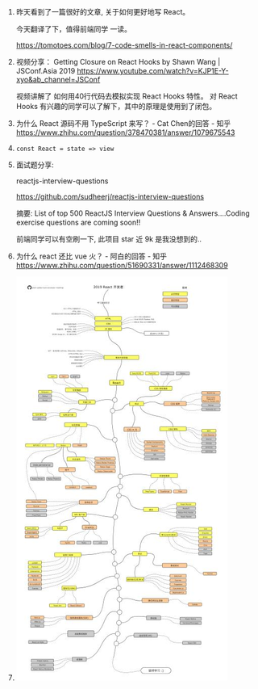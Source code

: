 1. 昨天看到了一篇很好的文章, 关于如何更好地写 React。

   今天翻译了下，值得前端同学 一读。

   https://tomotoes.com/blog/7-code-smells-in-react-components/
   
2. 视频分享： 
   Getting Closure on React Hooks by Shawn Wang | JSConf.Asia 2019 https://www.youtube.com/watch?v=KJP1E-Y-xyo&ab_channel=JSConf 

   视频讲解了 如何用40行代码去模拟实现 React Hooks 特性。
   对 React Hooks 有兴趣的同学可以了解下，其中的原理是使用到了闭包。
   
3. 为什么 React 源码不用 TypeScript 来写？ - Cat Chen的回答 - 知乎 https://www.zhihu.com/question/378470381/answer/1079675543

4. `const React = state => view`

5. 面试题分享:

   reactjs-interview-questions

   https://github.com/sudheerj/reactjs-interview-questions

   摘要: List of top 500 ReactJS Interview Questions & Answers....Coding exercise questions are coming soon!!

   前端同学可以有空刷一下, 此项目 star 近 9k 是我没想到的..
   
6. 为什么 react 还比 vue 火？ - 阿白的回答 - 知乎 https://www.zhihu.com/question/51690331/answer/1112468309

7. ![image-20201212212006821](docs/image-20201212212006821.png)